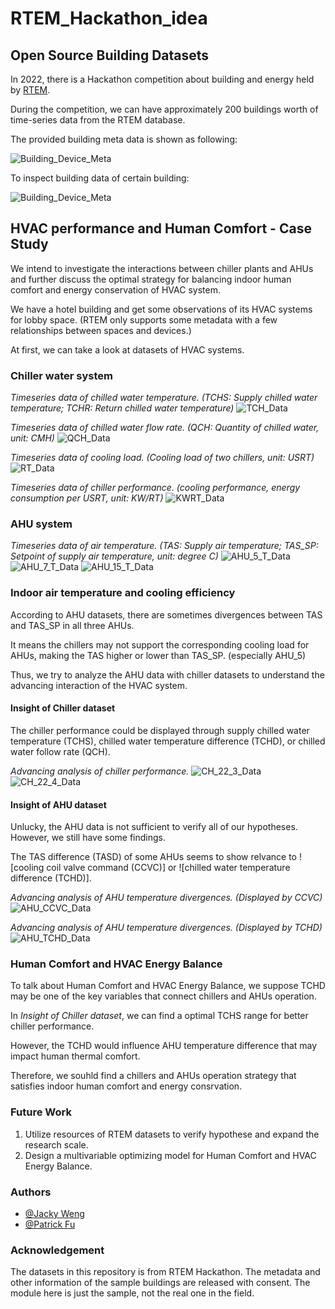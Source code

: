 # RTEM_Hackathon_idea

## Open Source Building Datasets

In 2022, there is a Hackathon competition about building and energy held by [RTEM](https://www.rtemhackathon.com/).

During the competition, we can have approximately 200 buildings worth of time-series data from the RTEM database. 

The provided building meta data is shown as following: 

![Building_Device_Meta](https://github.com/JackyWeng526/RTEM_Hackathon_idea/blob/main/docs/Building_Device_Meta.PNG)

To inspect building data of certain building:

![Building_Device_Meta](https://github.com/JackyWeng526/RTEM_Hackathon_idea/blob/main/docs/Building_DataFrame.PNG)


## HVAC performance and Human Comfort - Case Study

We intend to investigate the interactions between chiller plants and AHUs and further discuss the optimal strategy for balancing indoor human comfort and energy conservation of HVAC system.

We have a hotel building and get some observations of its HVAC systems for lobby space. 
(RTEM only supports some metadata with a few relationships between spaces and devices.)

At first, we can take a look at datasets of HVAC systems.

### Chiller water system

*Timeseries data of chilled water temperature. (TCHS: Supply chilled water temperature; TCHR: Return chilled water temperature)*
![TCH_Data](https://github.com/JackyWeng526/RTEM_Hackathon_idea/blob/main/docs/Chilled_Water_Temp_Timeseries.PNG)

*Timeseries data of chilled water flow rate. (QCH: Quantity of chilled water, unit: CMH)*
![QCH_Data](https://github.com/JackyWeng526/RTEM_Hackathon_idea/blob/main/docs/Chilled_Water_FlowRate_Timeseries.PNG)

*Timeseries data of cooling load. (Cooling load of two chillers, unit: USRT)*
![RT_Data](https://github.com/JackyWeng526/RTEM_Hackathon_idea/blob/main/docs/Cooling_Load_Timeseries_v2.PNG)

*Timeseries data of chiller performance. (cooling performance, energy consumption per USRT, unit: KW/RT)*
![KWRT_Data](https://github.com/JackyWeng526/RTEM_Hackathon_idea/blob/main/docs/Chiller_Performance_KWRT_Timeseries.PNG)

### AHU system

*Timeseries data of air temperature. (TAS: Supply air temperature; TAS_SP: Setpoint of supply air temperature, unit: degree C)*
![AHU_5_T_Data](https://github.com/JackyWeng526/RTEM_Hackathon_idea/blob/main/docs/AHU_5_TA_Timeseries.PNG)
![AHU_7_T_Data](https://github.com/JackyWeng526/RTEM_Hackathon_idea/blob/main/docs/AHU_7_TA_Timeseries.PNG)
![AHU_15_T_Data](https://github.com/JackyWeng526/RTEM_Hackathon_idea/blob/main/docs/AHU_15_TA_Timeseries.PNG)

### Indoor air temperature and cooling efficiency

According to AHU datasets, there are sometimes divergences between TAS and TAS_SP in all three AHUs.

It means the chillers may not support the corresponding cooling load for AHUs, making the TAS higher or lower than TAS_SP. (especially AHU_5)

Thus, we try to analyze the AHU data with chiller datasets to understand the advancing interaction of the HVAC system.

#### Insight of Chiller dataset

The chiller performance could be displayed through supply chilled water temperature (TCHS), chilled water temperature difference (TCHD), or chilled water follow rate (QCH).

*Advancing analysis of chiller performance.*
![CH_22_3_Data](https://github.com/JackyWeng526/RTEM_Hackathon_idea/blob/main/docs/CH_22_3_RT_KWRT_Analysis.PNG)
![CH_22_4_Data](https://github.com/JackyWeng526/RTEM_Hackathon_idea/blob/main/docs/CH_22_4_RT_KWRT_Analysis.PNG)

#### Insight of AHU dataset

Unlucky, the AHU data is not sufficient to verify all of our hypotheses. However, we still have some findings.

The TAS difference (TASD) of some AHUs seems to show relvance to ![cooling coil valve command (CCVC)] or ![chilled water temperature difference (TCHD)].

*Advancing analysis of AHU temperature divergences. (Displayed by CCVC)*
![AHU_CCVC_Data](https://github.com/JackyWeng526/RTEM_Hackathon_idea/blob/main/docs/AHU_AHU_CCVC.PNG)

*Advancing analysis of AHU temperature divergences. (Displayed by TCHD)*
![AHU_TCHD_Data](https://github.com/JackyWeng526/RTEM_Hackathon_idea/blob/main/docs/AHU_TCHD.PNG)

### Human Comfort and HVAC Energy Balance

To talk about Human Comfort and HVAC Energy Balance, we suppose TCHD may be one of the key variables that connect chillers and AHUs operation.

In *Insight of Chiller dataset*, we can find a optimal TCHS range for better chiller performance.

However, the TCHD would influence AHU temperature difference that may impact human thermal comfort.

Therefore, we souhld find a chillers and AHUs operation strategy that satisfies indoor human comfort and energy consrvation.

### Future Work

1. Utilize resources of RTEM datasets to verify hypothese and expand the research scale.
2. Design a multivariable optimizing model for Human Comfort and HVAC Energy Balance.

### Authors
- [@Jacky Weng](https://github.com/JackyWeng526)
- [@Patrick Fu](https://github.com/PatrickFu0302)

### Acknowledgement
The datasets in this repository is from RTEM Hackathon. 
The metadata and other information of the sample buildings are released with consent.
The module here is just the sample, not the real one in the field.





